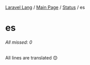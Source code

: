 [Laravel Lang](../README.md) / [Main Page](../index.md) / [Status](../status.md) / es

# es

###### All missed: 0

All lines are translated 😊


